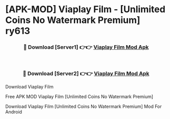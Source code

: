 # [APK-MOD] Viaplay  Film - [Unlimited Coins No Watermark Premium] ry613



<div align="center">
<h3>🔴 Download [Server1] 👉👉 <a href="https://momento.my/?title=Viaplay__Film">Viaplay  Film Mod Apk</a></h3><br>

<h3>🔴 Download [Server2] 👉👉 <a href="https://momento.my/?title=Viaplay__Film">Viaplay  Film Mod Apk</a></h3>
</div>



Download Viaplay  Film 

Free APK MOD Viaplay  Film [Unlimited Coins No Watermark Premium]

Download Viaplay  Film [Unlimited Coins No Watermark Premium] Mod For Android
